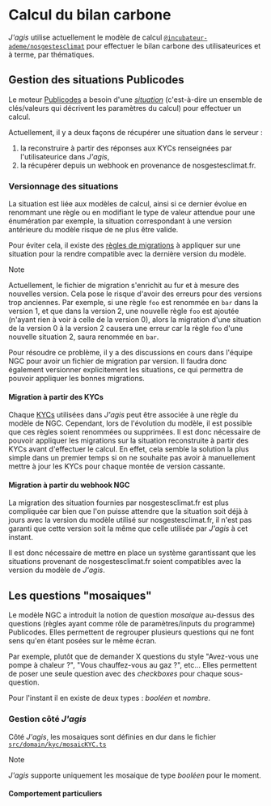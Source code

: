 # Calcul du bilan carbone

_J'agis_ utilise actuellement le modèle de calcul
[`@incubateur-ademe/nosgestesclimat`](https://publi.codes/@incubateur-ademe/nosgestesclimat)
pour effectuer le bilan carbone des utilisateurices et à terme, par
thématiques.

## Gestion des situations Publicodes

Le moteur [Publicodes](https://publi.codes) a besoin d'une
[_situation_](https://publi.codes/docs/api/publicodes/type-aliases/situation#example)
(c'est-à-dire un ensemble de clés/valeurs qui décrivent les paramètres du
calcul) pour effectuer un calcul.

Actuellement, il y a deux façons de récupérer une situation dans le serveur :

1. la reconstruire à partir des réponses aux KYCs renseignées par
   l'utilisateurice dans _J'agis_,
2. la récupérer depuis un webhook en provenance de nosgestesclimat.fr.

### Versionnage des situations

La situation est liée aux modèles de calcul, ainsi si ce dernier évolue en
renommant une règle ou en modifiant le type de valeur attendue pour une
énumération par exemple, la situation correspondant à une version antérieure du
modèle risque de ne plus être valide.

Pour éviter cela, il existe des [règles de
migrations](https://github.com/incubateur-ademe/nosgestesclimat/blob/preprod/migration/migration.yaml)
à appliquer sur une situation pour la rendre compatible avec la dernière
version du modèle.

> [!NOTE]
> Actuellement, le fichier de migration s'enrichit au fur et à mesure des
> nouvelles version. Cela pose le risque d'avoir des erreurs pour des versions
> trop anciennes. Par exemple, si une règle `foo` est renommée en `bar` dans la
> version 1, et que dans la version 2, une nouvelle règle `foo` est ajoutée
> (n'ayant rien à voir à celle de la version 0), alors la migration d'une
> situation de la version 0 à la version 2 causera une erreur car la règle
> `foo` d'une nouvelle situation 2, saura renommée en `bar`.
>
> Pour résoudre ce problème, il y a des discussions en cours dans l'équipe NGC
> pour avoir un fichier de migration par version. Il faudra donc également
> versionner explicitement les situations, ce qui permettra de pouvoir
> appliquer les bonnes migrations.

#### Migration à partir des KYCs

Chaque [KYCs](./kycs.md) utilisées dans _J'agis_ peut être associée à une règle du modèle de
NGC. Cependant, lors de l'évolution du modèle, il est possible que ces règles
soient renommées ou supprimées. Il est donc nécessaire de pouvoir appliquer les
migrations sur la situation reconstruite à partir des KYCs avant d'effectuer le
calcul. En effet, cela semble la solution la plus simple dans un premier temps
si on ne souhaite pas avoir à manuellement mettre à jour les KYCs pour chaque
montée de version cassante.

#### Migration à partir du webhook NGC

La migration des situation fournies par nosgestesclimat.fr est plus compliquée
car bien que l'on puisse attendre que la situation soit déjà à jours avec la
version du modèle utilisé sur nosgestesclimat.fr, il n'est pas garanti que
cette version soit la même que celle utilisée par _J'agis_ à cet instant.

Il est donc nécessaire de mettre en place un système garantissant que les
situations provenant de nosgestesclimat.fr soient compatibles avec la version
du modèle de _J'agis_.

## Les questions "mosaiques"

Le modèle NGC a introduit la notion de question _mosaique_ au-dessus des
questions (règles ayant comme rôle de paramètres/inputs du programme)
Publicodes. Elles permettent de regrouper plusieurs questions qui ne font sens
qu'en étant posées sur le même écran.

Par exemple, plutôt que de demander X questions du style "Avez-vous une pompe à
chaleur ?", "Vous chauffez-vous au gaz ?", etc... Elles permettent de poser une
seule question avec des _checkboxes_ pour chaque sous-question.

Pour l'instant il en existe de deux types : _booléen_ et _nombre_.

### Gestion côté _J'agis_

Côté _J'agis_, les mosaiques sont définies en dur dans le fichier
[`src/domain/kyc/mosaicKYC.ts`](../src/domain/kyc/mosaicKYC.ts)

> [!NOTE]
>
> _J'agis_ supporte uniquement les mosaique de type _booléen_ pour le moment.

#### Comportement particuliers

